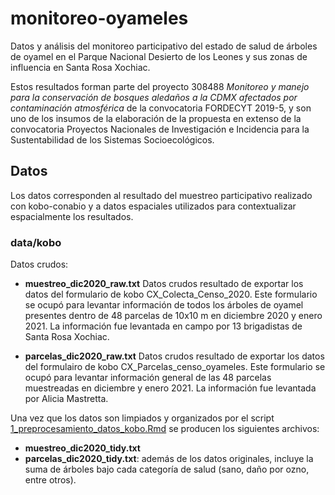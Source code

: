 # monitoreo-oyameles

Datos y análisis del monitoreo participativo del estado de salud de árboles de oyamel en el Parque Nacional Desierto de los Leones y sus zonas de influencia en Santa Rosa Xochiac.

Estos resultados forman parte del proyecto 308488 *Monitoreo y manejo para la conservación de bosques aledaños a la CDMX afectados por contaminación atmosférica* de la convocatoria FORDECYT 2019-5, y son uno de los insumos de la elaboración de la propuesta en extenso de la convocatoria Proyectos Nacionales de Investigación e Incidencia para la Sustentabilidad de los Sistemas Socioecológicos.


## Datos

Los datos corresponden al resultado del muestreo participativo realizado con kobo-conabio y a datos espaciales utilizados para contextualizar espacialmente los resultados.

### data/kobo

Datos crudos:

* **muestreo_dic2020_raw.txt** Datos crudos resultado de exportar los datos del formulario de kobo CX\_Colecta_Censo\_2020. Este formulario se ocupó para levantar información de todos los árboles de oyamel presentes dentro de 48 parcelas de 10x10 m en diciembre 2020 y enero 2021. La información fue levantada en campo por 13 brigadistas de Santa Rosa Xochiac.

* **parcelas_dic2020_raw.txt** Datos crudos resultado de exportar los datos del formulairo de kobo CX\_Parcelas\_censo\_oyameles. Este formulario se ocupó para levantar información general de las 48 parcelas muestreadas en diciembre y enero 2021. La información fue levantada por Alicia Mastretta.

Una vez que los datos son limpiados y organizados por el script [1_preprocesamiento_datos_kobo.Rmd](https://github.com/AliciaMstt/monitoreo-oyameles/blob/main/scripts/1_preprocesamiento_datos_kobo.Rmd) se producen los siguientes archivos:

* **muestreo_dic2020_tidy.txt**
* **parcelas_dic2020_tidy.txt**: además de los datos originales, incluye la suma de árboles bajo cada categoría de salud (sano, daño por ozno, entre otros).


